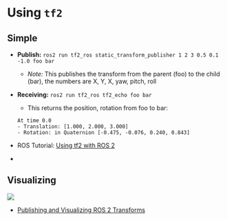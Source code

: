 # Using `tf2`

## Simple

- **Publish:** `ros2 run tf2_ros static_transform_publisher 1 2 3 0.5 0.1 -1.0 foo bar`
    - *Note:* This publishes the transform from the parent (foo) to the child (bar), the numbers are X, Y, X, yaw, pitch, roll
- **Receiving:** `ros2 run tf2_ros tf2_echo foo bar`
    - This returns the position, rotation from foo to bar: 
    ```
    At time 0.0
    - Translation: [1.000, 2.000, 3.000]
    - Rotation: in Quaternion [-0.475, -0.076, 0.240, 0.843]
    ```

- ROS Tutorial: [Using tf2 with ROS 2](https://index.ros.org/doc/ros2/Tutorials/tf2/)
- 
## Visualizing

![](https://foxglove.dev/images/blog/publishing-and-visualizing-ros2-transforms/hero.webp)

- [Publishing and Visualizing ROS 2 Transforms](https://foxglove.dev/blog/publishing-and-visualizing-ros2-transforms)


